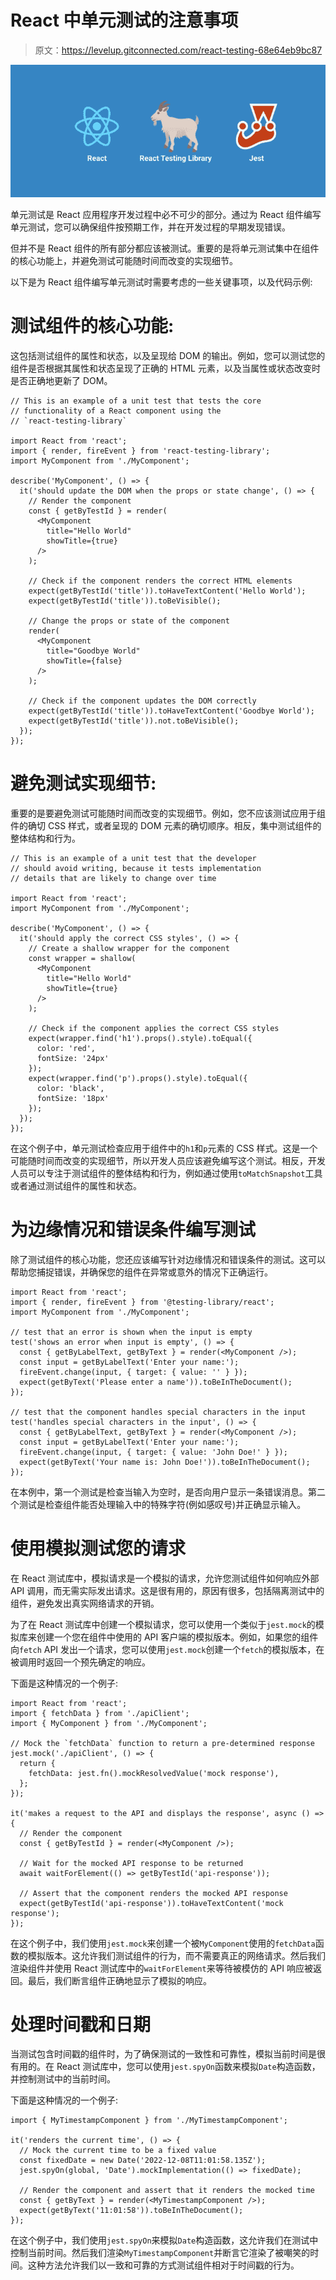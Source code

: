 # React 中单元测试的注意事项

> 原文：<https://levelup.gitconnected.com/react-testing-68e64eb9bc87>

![](img/852fe304954a1b593d453dfe95f337d2.png)

单元测试是 React 应用程序开发过程中必不可少的部分。通过为 React 组件编写单元测试，您可以确保组件按预期工作，并在开发过程的早期发现错误。

但并不是 React 组件的所有部分都应该被测试。重要的是将单元测试集中在组件的核心功能上，并避免测试可能随时间而改变的实现细节。

以下是为 React 组件编写单元测试时需要考虑的一些关键事项，以及代码示例:

# 测试组件的核心功能:

这包括测试组件的属性和状态，以及呈现给 DOM 的输出。例如，您可以测试您的组件是否根据其属性和状态呈现了正确的 HTML 元素，以及当属性或状态改变时是否正确地更新了 DOM。

```
// This is an example of a unit test that tests the core
// functionality of a React component using the
// `react-testing-library`

import React from 'react';
import { render, fireEvent } from 'react-testing-library';
import MyComponent from './MyComponent';

describe('MyComponent', () => {
  it('should update the DOM when the props or state change', () => {
    // Render the component
    const { getByTestId } = render(
      <MyComponent
        title="Hello World"
        showTitle={true}
      />
    );

    // Check if the component renders the correct HTML elements
    expect(getByTestId('title')).toHaveTextContent('Hello World');
    expect(getByTestId('title')).toBeVisible();

    // Change the props or state of the component
    render(
      <MyComponent
        title="Goodbye World"
        showTitle={false}
      />
    );

    // Check if the component updates the DOM correctly
    expect(getByTestId('title')).toHaveTextContent('Goodbye World');
    expect(getByTestId('title')).not.toBeVisible();
  });
});
```

# 避免测试实现细节:

重要的是要避免测试可能随时间而改变的实现细节。例如，您不应该测试应用于组件的确切 CSS 样式，或者呈现的 DOM 元素的确切顺序。相反，集中测试组件的整体结构和行为。

```
// This is an example of a unit test that the developer
// should avoid writing, because it tests implementation
// details that are likely to change over time

import React from 'react';
import MyComponent from './MyComponent';

describe('MyComponent', () => {
  it('should apply the correct CSS styles', () => {
    // Create a shallow wrapper for the component
    const wrapper = shallow(
      <MyComponent
        title="Hello World"
        showTitle={true}
      />
    );

    // Check if the component applies the correct CSS styles
    expect(wrapper.find('h1').props().style).toEqual({
      color: 'red',
      fontSize: '24px'
    });
    expect(wrapper.find('p').props().style).toEqual({
      color: 'black',
      fontSize: '18px'
    });
  });
});
```

在这个例子中，单元测试检查应用于组件中的`h1`和`p`元素的 CSS 样式。这是一个可能随时间而改变的实现细节，所以开发人员应该避免编写这个测试。相反，开发人员可以专注于测试组件的整体结构和行为，例如通过使用`toMatchSnapshot`工具或者通过测试组件的属性和状态。

# 为边缘情况和错误条件编写测试

除了测试组件的核心功能，您还应该编写针对边缘情况和错误条件的测试。这可以帮助您捕捉错误，并确保您的组件在异常或意外的情况下正确运行。

```
import React from 'react';
import { render, fireEvent } from '@testing-library/react';
import MyComponent from './MyComponent';

// test that an error is shown when the input is empty
test('shows an error when input is empty', () => {
  const { getByLabelText, getByText } = render(<MyComponent />);
  const input = getByLabelText('Enter your name:');
  fireEvent.change(input, { target: { value: '' } });
  expect(getByText('Please enter a name')).toBeInTheDocument();
});

// test that the component handles special characters in the input
test('handles special characters in the input', () => {
  const { getByLabelText, getByText } = render(<MyComponent />);
  const input = getByLabelText('Enter your name:');
  fireEvent.change(input, { target: { value: 'John Doe!' } });
  expect(getByText('Your name is: John Doe!')).toBeInTheDocument();
});
```

在本例中，第一个测试是检查当输入为空时，是否向用户显示一条错误消息。第二个测试是检查组件能否处理输入中的特殊字符(例如感叹号)并正确显示输入。

# 使用模拟测试您的请求

在 React 测试库中，模拟请求是一个模拟的请求，允许您测试组件如何响应外部 API 调用，而无需实际发出请求。这是很有用的，原因有很多，包括隔离测试中的组件，避免发出真实网络请求的开销。

为了在 React 测试库中创建一个模拟请求，您可以使用一个类似于`jest.mock`的模拟库来创建一个您在组件中使用的 API 客户端的模拟版本。例如，如果您的组件向`fetch` API 发出一个请求，您可以使用`jest.mock`创建一个`fetch`的模拟版本，在被调用时返回一个预先确定的响应。

下面是这种情况的一个例子:

```
import React from 'react';
import { fetchData } from './apiClient';
import { MyComponent } from './MyComponent';

// Mock the `fetchData` function to return a pre-determined response
jest.mock('./apiClient', () => {
  return {
    fetchData: jest.fn().mockResolvedValue('mock response'),
  };
});

it('makes a request to the API and displays the response', async () => {
  // Render the component
  const { getByTestId } = render(<MyComponent />);

  // Wait for the mocked API response to be returned
  await waitForElement(() => getByTestId('api-response'));

  // Assert that the component renders the mocked API response
  expect(getByTestId('api-response')).toHaveTextContent('mock response');
});
```

在这个例子中，我们使用`jest.mock`来创建一个被`MyComponent`使用的`fetchData`函数的模拟版本。这允许我们测试组件的行为，而不需要真正的网络请求。然后我们渲染组件并使用 React 测试库中的`waitForElement`来等待被模仿的 API 响应被返回。最后，我们断言组件正确地显示了模拟的响应。

# 处理时间戳和日期

当测试包含时间戳的组件时，为了确保测试的一致性和可靠性，模拟当前时间是很有用的。在 React 测试库中，您可以使用`jest.spyOn`函数来模拟`Date`构造函数，并控制测试中的当前时间。

下面是这种情况的一个例子:

```
import { MyTimestampComponent } from './MyTimestampComponent';

it('renders the current time', () => {
  // Mock the current time to be a fixed value
  const fixedDate = new Date('2022-12-08T11:01:58.135Z');
  jest.spyOn(global, 'Date').mockImplementation(() => fixedDate);

  // Render the component and assert that it renders the mocked time
  const { getByText } = render(<MyTimestampComponent />);
  expect(getByText('11:01:58')).toBeInTheDocument();
});
```

在这个例子中，我们使用`jest.spyOn`来模拟`Date`构造函数，这允许我们在测试中控制当前时间。然后我们渲染`MyTimestampComponent`并断言它渲染了被嘲笑的时间。这种方法允许我们以一致和可靠的方式测试组件相对于时间戳的行为。